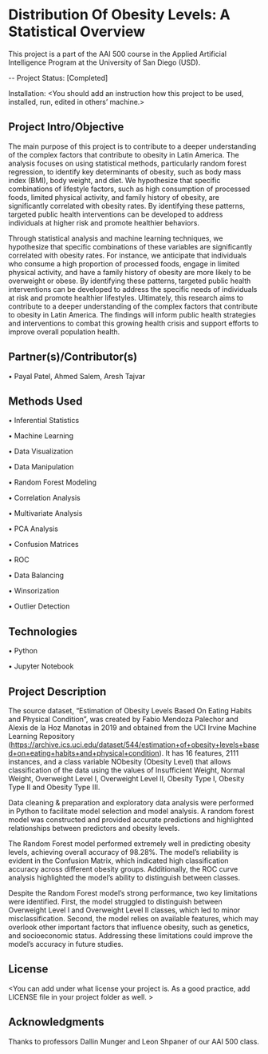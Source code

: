 # Distribution Of Obesity Levels: A Statistical Overview

This project is a part of the AAI 500 course in the Applied Artificial Intelligence Program at the University of San Diego (USD). 

-- Project Status: [Completed]

Installation:
<You should add an instruction how this project to be used, installed, run, edited in others’ machine.>
  
## Project Intro/Objective
The main purpose of this project is to contribute to a deeper understanding of the complex factors that contribute to obesity in Latin America. The analysis focuses on using statistical methods, particularly random forest regression, to identify key determinants of obesity, such as body mass index (BMI), body weight, and diet. We hypothesize that specific combinations of lifestyle factors, such as high consumption of processed foods, limited physical activity, and family history of obesity, are significantly correlated with obesity rates. By identifying these patterns, targeted public health interventions can be developed to address individuals at higher risk and promote healthier behaviors.

Through statistical analysis and machine learning techniques, we hypothesize that specific combinations of these variables are significantly correlated with obesity rates. For instance, we anticipate that individuals who consume a high proportion of processed foods, engage in limited physical activity, and have a family history of obesity are more likely to be overweight or obese. By identifying these patterns, targeted public health interventions can be developed to address the specific needs of individuals at risk and promote healthier lifestyles. Ultimately, this research aims to contribute to a deeper understanding of the complex factors that contribute to obesity in Latin America. The findings will inform public health strategies and interventions to combat this growing health crisis and support efforts to improve overall population health.

## Partner(s)/Contributor(s)  
•	Payal Patel, Ahmed Salem, Aresh Tajvar

## Methods Used
•	Inferential Statistics

•	Machine Learning

•	Data Visualization

•	Data Manipulation

•	Random Forest Modeling

•	Correlation Analysis

•	Multivariate Analysis

•	PCA Analysis

•	Confusion Matrices

•	ROC

•	Data Balancing

•	Winsorization

•	Outlier Detection

## Technologies
•	Python

•	Jupyter Notebook

## Project Description
The source dataset, “Estimation of Obesity Levels Based On Eating Habits and Physical Condition”, was created by Fabio Mendoza Palechor and Alexis de la Hoz Manotas in 2019 and obtained from the UCI Irvine Machine Learning Repository (https://archive.ics.uci.edu/dataset/544/estimation+of+obesity+levels+based+on+eating+habits+and+physical+condition). It has 16 features, 2111 instances, and a class variable NObesity (Obesity Level) that allows classification of the data using the values of Insufficient Weight, Normal Weight, Overweight Level I, Overweight Level II, Obesity Type I, Obesity Type II and Obesity Type III. 

Data cleaning & preparation and exploratory data analysis were performed in Python to facilitate model selection and model analysis. A random forest model was constructed and provided accurate predictions and highlighted relationships between predictors and obesity levels.

The Random Forest model performed extremely well in predicting obesity levels, achieving overall accuracy of 98.28%. The model’s reliability is evident in the Confusion Matrix, which indicated high classification accuracy across different obesity groups. Additionally, the ROC curve analysis highlighted the model’s ability to distinguish between classes. 

Despite the Random Forest model’s strong performance, two key limitations were identified. First, the model struggled to distinguish between Overweight Level I and Overweight Level II classes, which led to minor misclassification. Second, the model relies on available features, which may overlook other important factors that influence obesity, such as genetics, and socioeconomic status. Addressing these limitations could improve the model’s accuracy in future studies.

## License
<You can add under what license your project is. As a good practice, add LICENSE file in your project folder as well. >

## Acknowledgments
Thanks to professors Dallin Munger and Leon Shpaner of our AAI 500 class.
